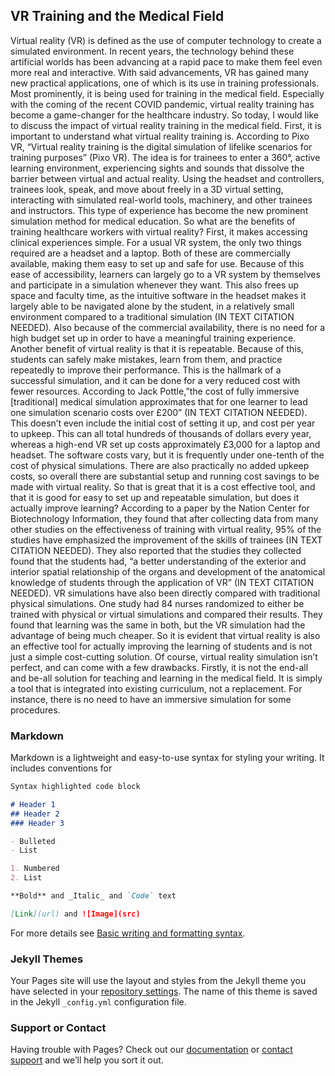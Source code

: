 ## VR Training and the Medical Field

Virtual reality (VR) is defined as the use of computer technology to create a simulated environment. In recent years, the technology behind these artificial worlds has been advancing at a rapid pace to make them feel even more real and interactive. With said advancements, VR has gained many new practical applications, one of which is its use in training professionals. Most prominently, it is being used for training in the medical field. Especially with the coming of the recent COVID pandemic, virtual reality training has become a game-changer for the healthcare industry. So today, I would like to discuss the impact of virtual reality training in the medical field.
First, it is important to understand what virtual reality training is. According to Pixo VR, “Virtual reality training is the digital simulation of lifelike scenarios for training purposes” (Pixo VR). The idea is for trainees to enter a 360°, active learning environment, experiencing sights and sounds that dissolve the barrier between virtual and actual reality. Using the headset and controllers, trainees look, speak, and move about freely in a 3D virtual setting, interacting with simulated real-world tools, machinery, and other trainees and instructors. This type of experience has become the new prominent simulation method for medical education.
So what are the benefits of training healthcare workers with virtual reality? First, it makes accessing clinical experiences simple. For a usual VR system, the only two things required are a headset and a laptop. Both of these are commercially available, making them easy to set up and safe for use. Because of this ease of accessibility, learners can largely go to a VR system by themselves and participate in a simulation whenever they want. This also frees up space and faculty time, as the intuitive software in the headset makes it largely able to be navigated alone by the student, in a relatively small environment compared to a traditional simulation (IN TEXT CITATION NEEDED). Also because of the commercial availability, there is no need for a high budget set up in order to have a meaningful training experience. 
Another benefit of virtual reality is that it is repeatable. Because of this, students can safely make mistakes, learn from them, and practice repeatedly to improve their performance. This is the hallmark of a successful simulation, and it can be done for a very reduced cost with fewer resources. According to Jack Pottle,”the cost of fully immersive [traditional] medical simulation approximates that for one learner to lead one simulation scenario costs over £200” (IN TEXT CITATION NEEDED). This doesn’t even include the initial cost of setting it up, and cost per year to upkeep. This can all total hundreds of thousands of dollars every year, whereas a high-end VR set up costs approximately £3,000 for a laptop and headset.  The software costs vary, but it is frequently under one-tenth of the cost of physical simulations. There are also practically no added upkeep costs, so overall there are substantial setup and running cost savings to be made with virtual reality.
So that is great that it is a cost effective tool, and that it is good for easy to set up and repeatable simulation, but does it actually improve learning? According to a paper by the Nation Center for Biotechnology Information, they found that after collecting data from many other studies on the effectiveness of training with virtual reality, 95% of the studies have emphasized the improvement of the skills of trainees (IN TEXT CITATION NEEDED). They also reported that the studies they collected found that the students had, “a better understanding of the exterior and interior spatial relationship of the organs and development of the anatomical knowledge of students through the application of VR” (IN TEXT CITATION NEEDED). VR simulations have also been directly compared with traditional physical simulations. One study had 84 nurses randomized to either be trained with physical or virtual simulations and compared their results. They found that learning was the same in both, but the VR simulation had the advantage of being much cheaper. So it is evident that virtual reality is also an effective tool for actually improving the learning of students and is not just a simple cost-cutting solution.
    Of course, virtual reality simulation isn’t perfect, and can come with a few drawbacks. Firstly, it is not the end-all and be-all solution for teaching and learning in the medical field. It is simply a tool that is integrated into existing curriculum, not a replacement. For instance, there is no need to have an immersive simulation for some procedures.


### Markdown

Markdown is a lightweight and easy-to-use syntax for styling your writing. It includes conventions for

```markdown
Syntax highlighted code block

# Header 1
## Header 2
### Header 3

- Bulleted
- List

1. Numbered
2. List

**Bold** and _Italic_ and `Code` text

[Link](url) and ![Image](src)
```

For more details see [Basic writing and formatting syntax](https://docs.github.com/en/github/writing-on-github/getting-started-with-writing-and-formatting-on-github/basic-writing-and-formatting-syntax).

### Jekyll Themes

Your Pages site will use the layout and styles from the Jekyll theme you have selected in your [repository settings](https://github.com/jasonkboise/VR-Training/settings/pages). The name of this theme is saved in the Jekyll `_config.yml` configuration file.

### Support or Contact

Having trouble with Pages? Check out our [documentation](https://docs.github.com/categories/github-pages-basics/) or [contact support](https://support.github.com/contact) and we’ll help you sort it out.
